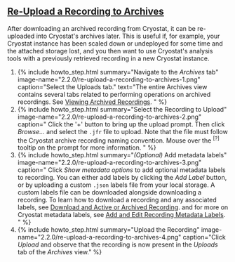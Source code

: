 ## [Re-Upload a Recording to Archives](#re-upload-a-recording-to-archives)
After downloading an archived recording from Cryostat, it can be re-uploaded
into Cryostat's archives later. This is useful if, for example, your Cryostat
instance has been scaled down or undeployed for some time and the attached
storage lost, and you then want to use Cryostat's analysis tools with a
previously retrieved recording in a new Cryostat instance.

<ol>
  <li>
    {% include howto_step.html
      summary="Navigate to the <i>Archives</i> tab"
      image-name="2.2.0/re-upload-a-recording-to-archives-1.png"
      caption="Select the Uploads tab."
      text="The entire Archives view contains several tabs related to performing operations
      on archived recordings. See <a href='#view-archived-recordings'>Viewing Archived Recordings</a>.
      "
    %}
  </li>
  <li>
    {% include howto_step.html
      summary="Select the Recording to Upload"
      image-name="2.2.0/re-upload-a-recording-to-archives-2.png"
      caption="
        Click the '+' button to bring up the upload prompt. Then click <i>Browse...</i> and select the
        <code>.jfr</code> file to upload. Note that the file must follow the Cryostat archive recording
        naming convention. Mouse over the <sup>[?]</sup> tooltip on the prompt for more information.
      "
    %}
  </li>
  <li>
    {% include howto_step.html
      summary="<i>(Optional)</i> Add metadata labels"
      image-name="2.2.0/re-upload-a-recording-to-archives-3.png"
      caption="
        Click <i>Show metadata options</i> to add optional metadata labels to recording.
        You can either add labels by clicking the <i>Add Label</i> button, or by uploading
        a custom <code>.json</code> labels file from your local storage. A custom labels file 
        can be downloaded alongside downloading a recording. To learn how to download a recording
        and any associated labels, see <a href='#download-an-active-or-archived-recording'>Download and Active or Archived Recording</a>. 
        and for more on Cryostat metadata labels, see <a href='#add-and-edit-recording-metadata-labels'>Add and Edit Recording Metadata Labels</a>.
      "
    %}
  </li>
  <li>
    {% include howto_step.html
      summary="Upload the Recording"
      image-name="2.2.0/re-upload-a-recording-to-archives-4.png"
      caption="Click <i>Upload</i> and observe that the recording is now present in
      the <i>Uploads</i> tab of the <i>Archives</i> view."
    %}
  </li>
</ol>
